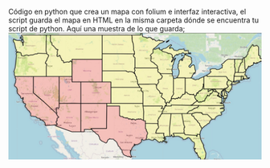 Código en python que crea un mapa con folium e interfaz interactiva, el script guarda el mapa en HTML en la misma carpeta dónde se encuentra tu script de python. 
Aquí una muestra de lo que guarda; 
![](https://github.com/davidruizduarte/MexicosTerritorialLostGlobal/blob/main/ipiccy_image.jpg)
